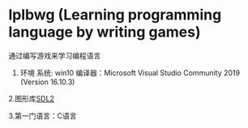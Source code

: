 # lplbwg (Learning programming language by writing games)
通过编写游戏来学习编程语言

1. 环境 
系统: win10
编译器：Microsoft Visual Studio Community 2019 (Version 16.10.3)


2.图形库[SDL2](https://github.com/libsdl-org/SDL)


3.第一门语言：C语言


